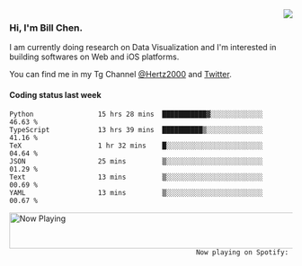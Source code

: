 <img  align="right" src="https://github-readme-stats.vercel.app/api?username=BillChen2k&show_icons=false&count_private=true&hide_title=true">

### Hi, I'm Bill Chen.

I am currently doing research on Data Visualization and I'm interested in building softwares on Web and iOS platforms.

You can find me in my Tg Channel [@Hertz2000](https://t.me/Hertz2000) and [Twitter](https://twitter.com/billchen2k).

#### Coding status last week

<!--START_SECTION:waka-->

```text
Python                15 hrs 28 mins  ███████████▓░░░░░░░░░░░░░   46.63 %
TypeScript            13 hrs 39 mins  ██████████▒░░░░░░░░░░░░░░   41.16 %
TeX                   1 hr 32 mins    █░░░░░░░░░░░░░░░░░░░░░░░░   04.64 %
JSON                  25 mins         ▒░░░░░░░░░░░░░░░░░░░░░░░░   01.29 %
Text                  13 mins         ▒░░░░░░░░░░░░░░░░░░░░░░░░   00.69 %
YAML                  13 mins         ▒░░░░░░░░░░░░░░░░░░░░░░░░   00.67 %
```

<!--END_SECTION:waka-->


<div>
<a href="https://spotify-now-playing.billchen2k.vercel.app/now-playing?open">
   <img align="right" src="https://spotify-now-playing.billchen2k.vercel.app/now-playing" width="540" height="64" alt="Now Playing">
</a>
</div>

<div>
<p align="right"><code>Now playing on Spotify: </code></p>
</div>

<!--
**BillChen2K/BillChen2K** is a ✨ _special_ ✨ repository because its `README.md` (this file) appears on your GitHub profile.

Here are some ideas to get you started:

- 🔭 I’m currently working on ...
- 🌱 I’m currently learning ...
- 👯 I’m looking to collaborate on ...
- 🤔 I’m looking for help with ...
- 💬 Ask me about ...
- 📫 How to reach me: ...
- 😄 Pronouns: ...
- ⚡ Fun fact: ...
-->
